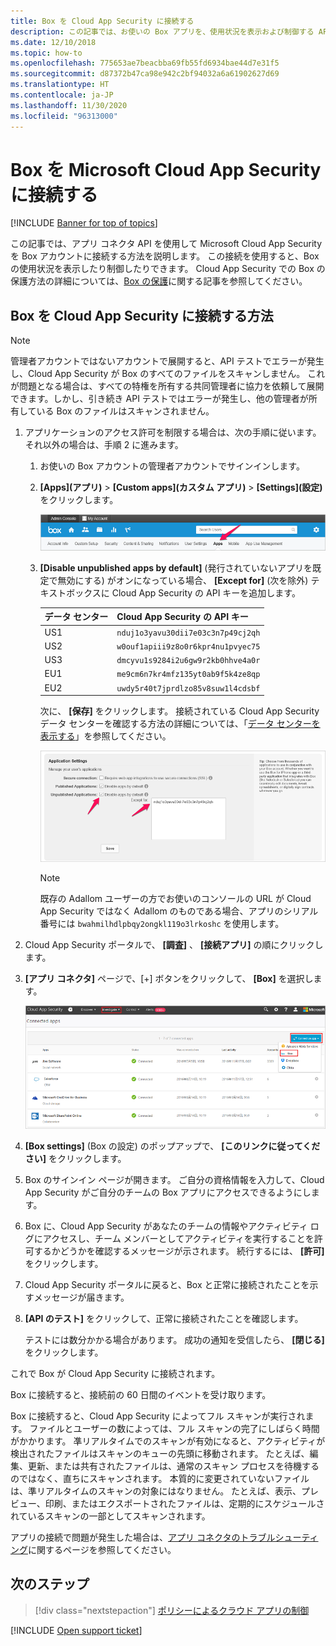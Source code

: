 ```yaml
---
title: Box を Cloud App Security に接続する
description: この記事では、お使いの Box アプリを、使用状況を表示および制御する API コネクタを使用して、Cloud App Security に接続する方法について説明します。
ms.date: 12/10/2018
ms.topic: how-to
ms.openlocfilehash: 775653ae7beacbba69fb55fd6934bae44d7e31f5
ms.sourcegitcommit: d87372b47ca98e942c2bf94032a6a61902627d69
ms.translationtype: HT
ms.contentlocale: ja-JP
ms.lasthandoff: 11/30/2020
ms.locfileid: "96313000"
---
```

# <a name="connect-box-to-microsoft-cloud-app-security"></a>Box を Microsoft Cloud App Security に接続する

[!INCLUDE [Banner for top of topics](includes/banner.md)]

この記事では、アプリ コネクタ API を使用して Microsoft Cloud App Security を Box アカウントに接続する方法を説明します。 この接続を使用すると、Box の使用状況を表示したり制御したりできます。 Cloud App Security での Box の保護方法の詳細については、[Box の保護](protect-box.md)に関する記事を参照してください。

## <a name="how-to-connect-box-to-cloud-app-security"></a>Box を Cloud App Security に接続する方法

> [!NOTE]
> 管理者アカウントではないアカウントで展開すると、API テストでエラーが発生し、Cloud App Security が Box のすべてのファイルをスキャンしません。 これが問題となる場合は、すべての特権を所有する共同管理者に協力を依頼して展開できます。しかし、引き続き API テストではエラーが発生し、他の管理者が所有している Box のファイルはスキャンされません。

1. アプリケーションのアクセス許可を制限する場合は、次の手順に従います。 それ以外の場合は、手順 2 に進みます。

    1. お使いの Box アカウントの管理者アカウントでサインインします。
    1. **[Apps]\(アプリ\)**  >  **[Custom apps]\(カスタム アプリ\)**  >  **[Settings]\(設定\)** をクリックします。

         ![box アプリ](media/box-apps.png "box アプリ")

    1. **[Disable unpublished apps by default]** \(発行されていないアプリを既定で無効にする\) がオンになっている場合、 **[Except for]** \(次を除外\) テキストボックスに Cloud App Security の API キーを追加します。

         |データ センター|Cloud App Security の API キー|
         |----|----|
         |US1|`nduj1o3yavu30dii7e03c3n7p49cj2qh`|
         |US2|`w0ouf1apiii9z8o0r6kpr4nu1pvyec75`|
         |US3|`dmcyvu1s9284i2u6gw9r2kb0hhve4a0r`|
         |EU1|`me9cm6n7kr4mfz135yt0ab9f5k4ze8qp`|
         |EU2|`uwdy5r40t7jprdlzo85v8suw1l4cdsbf`|

        次に、 **[保存]** をクリックします。 接続されている Cloud App Security データ センターを確認する方法の詳細については、「[データ センターを表示する](network-requirements.md#view-your-data-center)」を参照してください。

        ![box での除外設定](media/box-settings-except-for.png)

        > [!NOTE]
        > 既存の Adallom ユーザーの方でお使いのコンソールの URL が Cloud App Security ではなく Adallom のものである場合、アプリのシリアル番号には `bwahmilhdlpbqy2ongkl119o3lrkoshc` を使用します。

2. Cloud App Security ポータルで、 **[調査]** 、 **[接続アプリ]** の順にクリックします。

3. **[アプリ コネクタ]** ページで、[+] ボタンをクリックして、 **[Box]** を選択します。

    ![box の接続](media/connect-box.png "Box の接続")

4. **[Box settings]** \(Box の設定\) のポップアップで、 **[このリンクに従ってください]** をクリックします。

5. Box のサインイン ページが開きます。 ご自分の資格情報を入力して、Cloud App Security がご自分のチームの Box アプリにアクセスできるようにします。

6. Box に、Cloud App Security があなたのチームの情報やアクティビティ ログにアクセスし、チーム メンバーとしてアクティビティを実行することを許可するかどうかを確認するメッセージが示されます。 続行するには、 **[許可]** をクリックします。

7. Cloud App Security ポータルに戻ると、Box と正常に接続されたことを示すメッセージが届きます。

8. **[API のテスト]** をクリックして、正常に接続されたことを確認します。

    テストには数分かかる場合があります。 成功の通知を受信したら、 **[閉じる]** をクリックします。

これで Box が Cloud App Security に接続されます。

Box に接続すると、接続前の 60 日間のイベントを受け取ります。

Box に接続すると、Cloud App Security によってフル スキャンが実行されます。 ファイルとユーザーの数によっては、フル スキャンの完了にしばらく時間がかかります。 凖リアルタイムでのスキャンが有効になると、アクティビティが検出されたファイルはスキャンのキューの先頭に移動されます。 たとえば、編集、更新、または共有されたファイルは、通常のスキャン プロセスを待機するのではなく、直ちにスキャンされます。 本質的に変更されていないファイルは、準リアルタイムのスキャンの対象にはなりません。 たとえば、表示、プレビュー、印刷、またはエクスポートされたファイルは、定期的にスケジュールされているスキャンの一部としてスキャンされます。

アプリの接続で問題が発生した場合は、[アプリ コネクタのトラブルシューティング](troubleshooting-api-connectors-using-error-messages.md)に関するページを参照してください。

## <a name="next-steps"></a>次のステップ

> [!div class="nextstepaction"]
> [ポリシーによるクラウド アプリの制御](control-cloud-apps-with-policies.md)

[!INCLUDE [Open support ticket](includes/support.md)]
